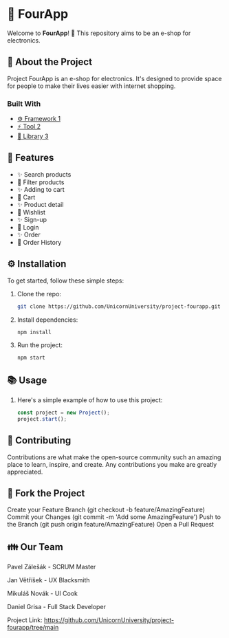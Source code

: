 # 🚀 FourApp

Welcome to **FourApp**! 🎉 This repository aims to be an e-shop for electronics.

## 📝 About the Project

Project FourApp is an e-shop for electronics. It's designed to provide space for people to make their lives easier with internet shopping.

### Built With

- [⚙️ Framework 1](https://link-to-framework.com)
- [⚡️ Tool 2](https://link-to-tool.com)
- [🚀 Library 3](https://link-to-library.com)

## 🌟 Features

- ✨ Search products
- 🚀 Filter products
- ✨ Adding to cart
- 🚀 Cart
- ✨ Product detail
- 🚀 Wishlist
- ✨ Sign-up
- 🚀 Login
- ✨ Order
- 🚀 Order History

## ⚙️ Installation

To get started, follow these simple steps:

1. Clone the repo:
   ```bash
   git clone https://github.com/UnicornUniversity/project-fourapp.git
   
2. Install dependencies:
   ```bash
   npm install
   
3. Run the project:
   ```bash
   npm start

## 📚 Usage
1. Here's a simple example of how to use this project:
   ```javascript
   const project = new Project();
   project.start();

## 🤝 Contributing
Contributions are what make the open-source community such an amazing place to learn, inspire, and create. Any contributions you make are greatly appreciated.

## 🔱 Fork the Project
Create your Feature Branch (git checkout -b feature/AmazingFeature)
Commit your Changes (git commit -m 'Add some AmazingFeature')
Push to the Branch (git push origin feature/AmazingFeature)
Open a Pull Request

## 👪 Our Team
Pavel Zálešák - SCRUM Master

Jan Větříšek - UX Blacksmith

Mikuláš Novák - UI Cook

Daniel Grisa - Full Stack Developer

Project Link: https://github.com/UnicornUniversity/project-fourapp/tree/main
